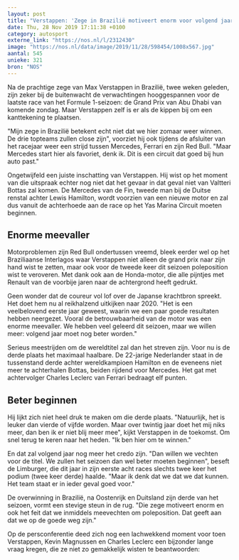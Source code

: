 ```yaml
---
layout: post
title: "Verstappen: 'Zege in Brazilië motiveert enorm voor volgend jaar'"
date: Thu, 28 Nov 2019 17:11:38 +0100
category: autosport
externe_link: "https://nos.nl/l/2312430"
image: "https://nos.nl/data/image/2019/11/28/598454/1008x567.jpg"
aantal: 545
unieke: 321
bron: "NOS"
---
```


<p>Na de prachtige zege van Max Verstappen in Brazilië, twee weken geleden, zijn zeker bij de buitenwacht de verwachtingen hooggespannen voor de laatste race van het Formule 1-seizoen: de Grand Prix van Abu Dhabi van komende zondag. Maar Verstappen zelf is er als de kippen bij om een kanttekening te plaatsen.</p>
<p>"Mijn zege in Brazilië betekent echt niet dat we hier zomaar weer winnen. De drie topteams zullen close zijn", voorziet hij ook tijdens de afsluiter van het racejaar weer een strijd tussen Mercedes, Ferrari en zijn Red Bull. "Maar Mercedes start hier als favoriet, denk ik. Dit is een circuit dat goed bij hun auto past."</p>
<p>Ongetwijfeld een juiste inschatting van Verstappen. Hij wist op het moment van die uitspraak echter nog niet dat het gevaar in dat geval niet van Valtteri Bottas zal komen. De Mercedes van de Fin, tweede man bij de Duitse renstal achter Lewis Hamilton, wordt voorzien van een nieuwe motor en zal dus vanuit de achterhoede aan de race op het Yas Marina Circuit moeten beginnen.</p>
<h2>Enorme meevaller</h2>
<p>Motorproblemen zijn Red Bull ondertussen vreemd, bleek eerder wel op het Braziliaanse Interlagos waar Verstappen niet alleen de grand prix naar zijn hand wist te zetten, maar ook voor de tweede keer dit seizoen poleposition wist te veroveren. Met dank ook aan de Honda-motor, die alle pijntjes met Renault van de voorbije jaren naar de achtergrond heeft gedrukt.</p>
<p>Geen wonder dat de coureur vol lof over de Japanse krachtbron spreekt. Het doet hem nu al reikhalzend uitkijken naar 2020. "Het is een veelbelovend eerste jaar geweest, waarin we een paar goede resultaten hebben neergezet. Vooral de betrouwbaarheid van de motor was een enorme meevaller. We hebben veel geleerd dit seizoen, maar we willen meer: volgend jaar moet nog beter worden."</p>
<p>Serieus meestrijden om de wereldtitel zal dan het streven zijn. Voor nu is de derde plaats het maximaal haalbare. De 22-jarige Nederlander staat in de tussenstand derde achter wereldkampioen Hamilton en de eveneens niet meer te achterhalen Bottas, beiden rijdend voor Mercedes. Het gat met achtervolger Charles Leclerc van Ferrari bedraagt elf punten.</p>
<h2>Beter beginnen</h2>
<p>Hij lijkt zich niet heel druk te maken om die derde plaats. "Natuurlijk, het is leuker dan vierde of vijfde worden. Maar over twintig jaar doet het mij niks meer, dan ben ik er niet blij meer mee", kijkt Verstappen in de toekomst. Om snel terug te keren naar het heden. "Ik ben hier om te winnen."</p>
<p>En dat zal volgend jaar nog meer het credo zijn. "Dan willen we vechten voor de titel. We zullen het seizoen dan wel beter moeten beginnen", beseft de Limburger, die dit jaar in zijn eerste acht races slechts twee keer het podium (twee keer derde) haalde. "Maar ik denk dat we dat we dat kunnen. Het team staat er in ieder geval goed voor."</p>
<p>De overwinning in Brazilië, na Oostenrijk en Duitsland zijn derde van het seizoen, vormt een stevige steun in de rug. "Die zege motiveert enorm en ook het feit dat we inmiddels meevechten om poleposition. Dat geeft aan dat we op de goede weg zijn."</p>
<p>Op de persconferentie deed zich nog een lachwekkend moment voor toen Verstappen, Kevin Magnussen en Charles Leclerc een bijzonder lange vraag kregen, die ze niet zo gemakkelijk wisten te beantwoorden: </p>
